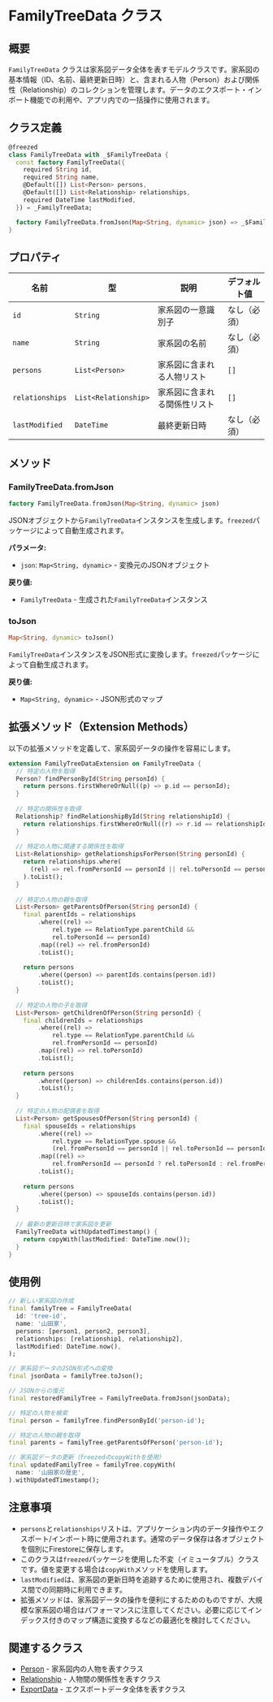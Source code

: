 # FamilyTreeData クラス

## 概要

`FamilyTreeData` クラスは家系図データ全体を表すモデルクラスです。家系図の基本情報（ID、名前、最終更新日時）と、含まれる人物（Person）および関係性（Relationship）のコレクションを管理します。データのエクスポート・インポート機能での利用や、アプリ内での一括操作に使用されます。

## クラス定義

```dart
@freezed
class FamilyTreeData with _$FamilyTreeData {
  const factory FamilyTreeData({
    required String id,
    required String name,
    @Default([]) List<Person> persons,
    @Default([]) List<Relationship> relationships,
    required DateTime lastModified,
  }) = _FamilyTreeData;

  factory FamilyTreeData.fromJson(Map<String, dynamic> json) => _$FamilyTreeDataFromJson(json);
}
```

## プロパティ

| 名前 | 型 | 説明 | デフォルト値 |
|------|------|------|------------|
| `id` | `String` | 家系図の一意識別子 | なし（必須） |
| `name` | `String` | 家系図の名前 | なし（必須） |
| `persons` | `List<Person>` | 家系図に含まれる人物リスト | `[]` |
| `relationships` | `List<Relationship>` | 家系図に含まれる関係性リスト | `[]` |
| `lastModified` | `DateTime` | 最終更新日時 | なし（必須） |

## メソッド

### FamilyTreeData.fromJson

```dart
factory FamilyTreeData.fromJson(Map<String, dynamic> json)
```

JSONオブジェクトから`FamilyTreeData`インスタンスを生成します。`freezed`パッケージによって自動生成されます。

**パラメータ:**
- `json`: `Map<String, dynamic>` - 変換元のJSONオブジェクト

**戻り値:**
- `FamilyTreeData` - 生成された`FamilyTreeData`インスタンス

### toJson

```dart
Map<String, dynamic> toJson()
```

`FamilyTreeData`インスタンスをJSON形式に変換します。`freezed`パッケージによって自動生成されます。

**戻り値:**
- `Map<String, dynamic>` - JSON形式のマップ

## 拡張メソッド（Extension Methods）

以下の拡張メソッドを定義して、家系図データの操作を容易にします。

```dart
extension FamilyTreeDataExtension on FamilyTreeData {
  // 特定の人物を取得
  Person? findPersonById(String personId) {
    return persons.firstWhereOrNull((p) => p.id == personId);
  }
  
  // 特定の関係性を取得
  Relationship? findRelationshipById(String relationshipId) {
    return relationships.firstWhereOrNull((r) => r.id == relationshipId);
  }
  
  // 特定の人物に関連する関係性を取得
  List<Relationship> getRelationshipsForPerson(String personId) {
    return relationships.where(
      (rel) => rel.fromPersonId == personId || rel.toPersonId == personId
    ).toList();
  }
  
  // 特定の人物の親を取得
  List<Person> getParentsOfPerson(String personId) {
    final parentIds = relationships
        .where((rel) => 
            rel.type == RelationType.parentChild && 
            rel.toPersonId == personId)
        .map((rel) => rel.fromPersonId)
        .toList();
    
    return persons
        .where((person) => parentIds.contains(person.id))
        .toList();
  }
  
  // 特定の人物の子を取得
  List<Person> getChildrenOfPerson(String personId) {
    final childrenIds = relationships
        .where((rel) => 
            rel.type == RelationType.parentChild && 
            rel.fromPersonId == personId)
        .map((rel) => rel.toPersonId)
        .toList();
    
    return persons
        .where((person) => childrenIds.contains(person.id))
        .toList();
  }
  
  // 特定の人物の配偶者を取得
  List<Person> getSpousesOfPerson(String personId) {
    final spouseIds = relationships
        .where((rel) => 
            rel.type == RelationType.spouse && 
            (rel.fromPersonId == personId || rel.toPersonId == personId))
        .map((rel) => 
            rel.fromPersonId == personId ? rel.toPersonId : rel.fromPersonId)
        .toList();
    
    return persons
        .where((person) => spouseIds.contains(person.id))
        .toList();
  }
  
  // 最新の更新日時で家系図を更新
  FamilyTreeData withUpdatedTimestamp() {
    return copyWith(lastModified: DateTime.now());
  }
}
```

## 使用例

```dart
// 新しい家系図の作成
final familyTree = FamilyTreeData(
  id: 'tree-id',
  name: '山田家',
  persons: [person1, person2, person3],
  relationships: [relationship1, relationship2],
  lastModified: DateTime.now(),
);

// 家系図データのJSON形式への変換
final jsonData = familyTree.toJson();

// JSONからの復元
final restoredFamilyTree = FamilyTreeData.fromJson(jsonData);

// 特定の人物を検索
final person = familyTree.findPersonById('person-id');

// 特定の人物の親を取得
final parents = familyTree.getParentsOfPerson('person-id');

// 家系図データの更新（freezedのcopyWithを使用）
final updatedFamilyTree = familyTree.copyWith(
  name: '山田家の歴史',
).withUpdatedTimestamp();
```

## 注意事項

- `persons`と`relationships`リストは、アプリケーション内のデータ操作やエクスポート/インポート時に使用されます。通常のデータ保存は各オブジェクトを個別にFirestoreに保存します。
- このクラスは`freezed`パッケージを使用した不変（イミュータブル）クラスです。値を変更する場合は`copyWith`メソッドを使用します。
- `lastModified`は、家系図の更新日時を追跡するために使用され、複数デバイス間での同期時に利用できます。
- 拡張メソッドは、家系図データの操作を便利にするためのものですが、大規模な家系図の場合はパフォーマンスに注意してください。必要に応じてインデックス付きのマップ構造に変換するなどの最適化を検討してください。

## 関連するクラス

- [Person](Person.md) - 家系図内の人物を表すクラス
- [Relationship](Relationship.md) - 人物間の関係性を表すクラス
- [ExportData](ExportData.md) - エクスポートデータ全体を表すクラス
